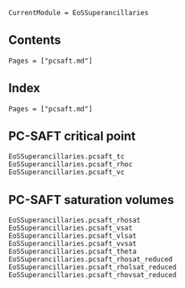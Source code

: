 ```@meta
CurrentModule = EoSSuperancillaries
```

## Contents

```@contents
Pages = ["pcsaft.md"]
```

## Index

```@index
Pages = ["pcsaft.md"]
```

## PC-SAFT critical point
```@docs
EoSSuperancillaries.pcsaft_tc
EoSSuperancillaries.pcsaft_rhoc
EoSSuperancillaries.pcsaft_vc

```

## PC-SAFT saturation volumes
```@docs
EoSSuperancillaries.pcsaft_rhosat
EoSSuperancillaries.pcsaft_vsat
EoSSuperancillaries.pcsaft_vlsat
EoSSuperancillaries.pcsaft_vvsat
EoSSuperancillaries.pcsaft_theta
EoSSuperancillaries.pcsaft_rhosat_reduced
EoSSuperancillaries.pcsaft_rholsat_reduced
EoSSuperancillaries.pcsaft_rhovsat_reduced
```
